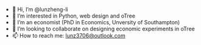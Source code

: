 - 👋 Hi, I’m @lunzheng-li
- 👀 I’m interested in Python, web design and oTree
- 🌱 I’m an economist (PhD in Economics, Unversity of Southampton)
- 💞️ I’m looking to collaborate on designing economic experiments in oTree
- 📫 How to reach me: lunz3706@outlook.com

<!---
lunzheng-li/lunzheng-li is a ✨ special ✨ repository because its `README.md` (this file) appears on your GitHub profile.
You can click the Preview link to take a look at your changes.
--->

